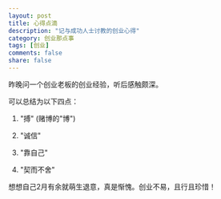 ```yaml
---
layout: post
title: 心得点滴
description: "记与成功人士讨教的创业心得"
category: 创业那点事
tags: [创业]
comments: false
share: false
---
```


昨晚问一个创业老板的创业经验，听后感触颇深。

可以总结为以下四点：

1. "搏" (赌博的"博")

2. "诚信"

3. "靠自己"

4. "契而不舍"

想想自己2月有余就萌生退意，真是惭愧。创业不易，且行且珍惜！
